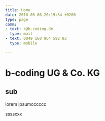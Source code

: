 ```yaml
---
title: Home
date: 2018-05-06 20:19:54 +0200
type: page
comm:
- text: k@b-coding.de
  type: mail
- text: 0049 160 964 592 03
  type: mobile

---
```

# b-coding UG & Co. KG

## sub

lorem ipsumcccccc

ssssxxx